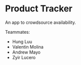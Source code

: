 # Product Tracker

An app to crowdsource availability.

Teammates:
- Hung Luu
- Valentin Molina
- Andrew Mayo
- Zyir Lucero

